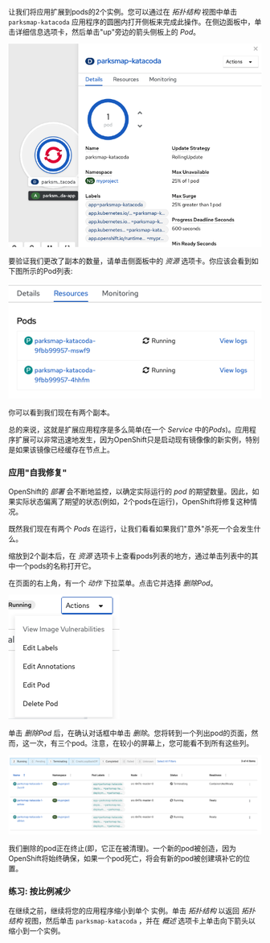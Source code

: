 让我们将应用扩展到pods的2个实例。您可以通过在 _拓扑结构_ 视图中单击 ``parksmap-katacoda`` 应用程序的圆圈内打开侧板来完成此操作。在侧边面板中，单击详细信息选项卡，然后单击"up"旁边的箭头侧板上的 *Pod*。

![Scaling using arrows](../../assets/introduction/getting-started-44/4scaling-arrows.png)

要验证我们更改了副本的数量，请单击侧面板中的 _资源_ 选项卡。你应该会看到如下图所示的Pod列表:

![List of pods](../../assets/introduction/getting-started-44/4scaling-pods.png)

你可以看到我们现在有两个副本。

总的来说，这就是扩展应用程序是多么简单(在一个 *Service* 中的*Pods*)。应用程序扩展可以非常迅速地发生，因为OpenShift只是启动现有镜像像的新实例，特别是如果该镜像已经缓存在节点上。

### 应用"自我修复"

OpenShift的 *部署* 会不断地监控，以确定实际运行的 *pod* 的期望数量。因此，如果实际状态偏离了期望的状态(例如，2个pods在运行)，OpenShift将修复这种情况。

既然我们现在有两个 *Pods* 在运行，让我们看看如果我们"意外"杀死一个会发生什么。

缩放到2个副本后，在 *资源* 选项卡上查看pods列表的地方，通过单击列表中的其中一个pods的名称打开它。

在页面的右上角，有一个 _动作_ 下拉菜单。点击它并选择 *删除Pod*。

![Delete action](../../assets/introduction/getting-started-44/4scaling-actions.png)

单击 *删除Pod* 后，在确认对话框中单击 *删除*。您将转到一个列出pod的页面，然而，这一次，有三个pod。注意，在较小的屏幕上，您可能看不到所有这些列。

![List of pods](../../assets/introduction/getting-started-44/4scaling-terminating.png)

我们删除的pod正在终止(即，它正在被清理)。一个新的pod被创造，因为OpenShift将始终确保，如果一个pod死亡，将会有新的pod被创建填补它的位置。

### 练习: 按比例减少

在继续之前，继续将您的应用程序缩小到单个
实例。单击 _拓扑结构_ 以返回 _拓扑结构_ 视图，然后单击 ``parksmap-katacoda`` ，并在 _概述_ 选项卡上单击向下箭头以缩小到一个实例。